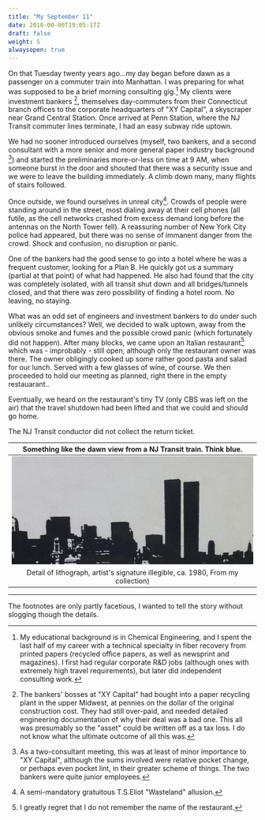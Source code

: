 ```yaml
---
title: "My September 11"
date: 2010-00-00T19:05:17Z
draft: false
weight: 5
alwaysopen: true
---
```

On that Tuesday twenty years ago...my day began before dawn as a passenger on a commuter train into Manhattan. I was preparing for what was supposed to be a brief morning consulting gig.[^1] My clients were investment bankers [^2], themselves day-commuters from their Connecticut branch offices to the corporate headquarters of "XY Capital", a skyscraper near Grand Central Station.  Once arrived at Penn Station, where the NJ Transit commuter lines terminate, I had an easy subway ride uptown.

We had no sooner introduced ourselves (myself, two bankers, and a second consultant with a more senior and more general paper industry background [^3]) and started the preliminaries more-or-less on time at 9 AM, when someone burst in the door and shouted that there was a security issue and we were to leave the building immediately. A climb down many, many flights of stairs followed.

Once outside, we found ourselves in unreal city[^4].  Crowds of people were standing around in the street, most dialing away at their cell phones (all futile, as the cell networks crashed from excess demand long before the antennas on the North Tower fell). A reassuring number of New York City police had appeared, but there was no sense of immanent danger from the crowd. Shock and confusion, no disruption or panic.

One of the bankers had the good sense to go into a hotel where he was a frequent customer, looking for a Plan B.  He quickly got us a summary (partial at that point) of what had happened.  He also had found that the city was completely isolated, with all transit shut down and all bridges/tunnels closed, and that there was zero possibility of finding a hotel room. No leaving, no staying.

What was an odd set of engineers and investment bankers to do under such unlikely circumstances?  Well, we decided to walk uptown, away from the obvious smoke and fumes and the possible crowd panic (which fortunately did not happen).  After many blocks, we came upon an Italian restaurant[^5] which was - improbably - still open, although only the restaurant owner was there.  The owner obligingly cooked up some rather good pasta and salad for our lunch.  Served with a few glasses of wine, of course.  We then proceeded to hold our meeting as planned, right there in the empty restauarant..

Eventually, we heard on the restaurant's tiny TV (only CBS was left on the air) that the travel shutdown had been lifted and that we could and should go home. 

The NJ Transit conductor did not collect the return ticket.

| Something like the dawn view from a NJ Transit train.  Think blue. |
| :---: | 
| ![](IMG_0164.jpg?height=200px) |
| Detail of lithograph, artist's  signature illegible, ca. 1980, From my collection) |

__________________________________________________
The footnotes are only partly facetious, I wanted to tell the story without slogging though the details.  

[^1]: My educational background is in Chemical Engineering, and I spent the last half of my career with a technical specialty in fiber recovery from printed papers (recycled office papers, as well as newsprint and magazines).  I first had regular corporate R&D jobs (although ones with extremely high travel requirements), but later did independent consulting work.

[^2]: The bankers' bosses at "XY Capital" had bought into a paper recycling plant in the upper Midwest, at pennies on the dollar of the original construction cost.  They had still over-paid, and needed detailed engineering documentation of why their deal was a bad one.  This all was presumably so the "asset" could be written off as a tax loss. I do not know what the ultimate outcome of all this was.

[^3]: As a two-consultant meeting, this was at least of minor importance to "XY Capital", although the sums involved were relative pocket change, or perhaps even pocket lint, in their greater scheme of things. The two bankers were quite junior employees.

[^4]: A semi-mandatory gratuitous T.S.Eliot "Wasteland" allusion.

[^5]: I greatly regret that I do not remember the name of the restaurant.







